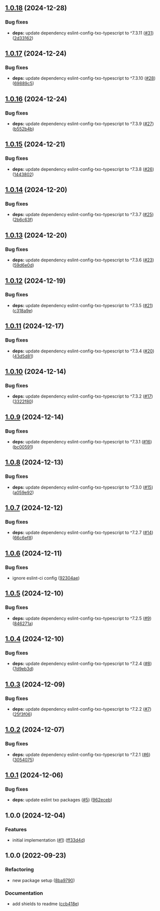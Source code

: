 ## [1.0.18](https://github.com/technology-studio/eslint-config-txo-package-react/compare/v1.0.17...v1.0.18) (2024-12-28)


### Bug fixes

* **deps:** update dependency eslint-config-txo-typescript to ^7.3.11 ([#31](https://github.com/technology-studio/eslint-config-txo-package-react/issues/31)) ([2d33162](https://github.com/technology-studio/eslint-config-txo-package-react/commit/2d331627ac76a93aa9fa5a9afe742e35d421551b))

## [1.0.17](https://github.com/technology-studio/eslint-config-txo-package-react/compare/v1.0.16...v1.0.17) (2024-12-24)


### Bug fixes

* **deps:** update dependency eslint-config-txo-typescript to ^7.3.10 ([#28](https://github.com/technology-studio/eslint-config-txo-package-react/issues/28)) ([69889c5](https://github.com/technology-studio/eslint-config-txo-package-react/commit/69889c5fa51bc1c1b6b43c2da8398bee8a827924))

## [1.0.16](https://github.com/technology-studio/eslint-config-txo-package-react/compare/v1.0.15...v1.0.16) (2024-12-24)


### Bug fixes

* **deps:** update dependency eslint-config-txo-typescript to ^7.3.9 ([#27](https://github.com/technology-studio/eslint-config-txo-package-react/issues/27)) ([b552b4b](https://github.com/technology-studio/eslint-config-txo-package-react/commit/b552b4bc5d416ab003c552e1c891d980024dd9c1))

## [1.0.15](https://github.com/technology-studio/eslint-config-txo-package-react/compare/v1.0.14...v1.0.15) (2024-12-21)


### Bug fixes

* **deps:** update dependency eslint-config-txo-typescript to ^7.3.8 ([#26](https://github.com/technology-studio/eslint-config-txo-package-react/issues/26)) ([1443802](https://github.com/technology-studio/eslint-config-txo-package-react/commit/14438025f9c9ec03dce47b2c3b37bc546db39dde))

## [1.0.14](https://github.com/technology-studio/eslint-config-txo-package-react/compare/v1.0.13...v1.0.14) (2024-12-20)


### Bug fixes

* **deps:** update dependency eslint-config-txo-typescript to ^7.3.7 ([#25](https://github.com/technology-studio/eslint-config-txo-package-react/issues/25)) ([2b6c63f](https://github.com/technology-studio/eslint-config-txo-package-react/commit/2b6c63fd7bbc22fed4acda453b04079526d3d47a))

## [1.0.13](https://github.com/technology-studio/eslint-config-txo-package-react/compare/v1.0.12...v1.0.13) (2024-12-20)


### Bug fixes

* **deps:** update dependency eslint-config-txo-typescript to ^7.3.6 ([#23](https://github.com/technology-studio/eslint-config-txo-package-react/issues/23)) ([59d6e0d](https://github.com/technology-studio/eslint-config-txo-package-react/commit/59d6e0dced085c23ec4f5f284c98c0488ea5c0fd))

## [1.0.12](https://github.com/technology-studio/eslint-config-txo-package-react/compare/v1.0.11...v1.0.12) (2024-12-19)


### Bug fixes

* **deps:** update dependency eslint-config-txo-typescript to ^7.3.5 ([#21](https://github.com/technology-studio/eslint-config-txo-package-react/issues/21)) ([c318a9e](https://github.com/technology-studio/eslint-config-txo-package-react/commit/c318a9e3c48559706d740aa63085f23ed92f7286))

## [1.0.11](https://github.com/technology-studio/eslint-config-txo-package-react/compare/v1.0.10...v1.0.11) (2024-12-17)


### Bug fixes

* **deps:** update dependency eslint-config-txo-typescript to ^7.3.4 ([#20](https://github.com/technology-studio/eslint-config-txo-package-react/issues/20)) ([43d5d81](https://github.com/technology-studio/eslint-config-txo-package-react/commit/43d5d815be81a845ccc1f49bc83473e354daa44a))

## [1.0.10](https://github.com/technology-studio/eslint-config-txo-package-react/compare/v1.0.9...v1.0.10) (2024-12-14)


### Bug fixes

* **deps:** update dependency eslint-config-txo-typescript to ^7.3.2 ([#17](https://github.com/technology-studio/eslint-config-txo-package-react/issues/17)) ([3322f80](https://github.com/technology-studio/eslint-config-txo-package-react/commit/3322f8033f22c798e97345aaa82bfd51b4cf5a69))

## [1.0.9](https://github.com/technology-studio/eslint-config-txo-package-react/compare/v1.0.8...v1.0.9) (2024-12-14)


### Bug fixes

* **deps:** update dependency eslint-config-txo-typescript to ^7.3.1 ([#16](https://github.com/technology-studio/eslint-config-txo-package-react/issues/16)) ([bc00591](https://github.com/technology-studio/eslint-config-txo-package-react/commit/bc005913db8393154b3bb6b3dfcfd00ad2e3b867))

## [1.0.8](https://github.com/technology-studio/eslint-config-txo-package-react/compare/v1.0.7...v1.0.8) (2024-12-13)


### Bug fixes

* **deps:** update dependency eslint-config-txo-typescript to ^7.3.0 ([#15](https://github.com/technology-studio/eslint-config-txo-package-react/issues/15)) ([a059e92](https://github.com/technology-studio/eslint-config-txo-package-react/commit/a059e926f5ecb9f7383d3aa023d700ea1863e825))

## [1.0.7](https://github.com/technology-studio/eslint-config-txo-package-react/compare/v1.0.6...v1.0.7) (2024-12-12)


### Bug fixes

* **deps:** update dependency eslint-config-txo-typescript to ^7.2.7 ([#14](https://github.com/technology-studio/eslint-config-txo-package-react/issues/14)) ([66c6ef8](https://github.com/technology-studio/eslint-config-txo-package-react/commit/66c6ef80e8f0a2780edbc59a9986ea4403fcde5b))

## [1.0.6](https://github.com/technology-studio/eslint-config-txo-package-react/compare/v1.0.5...v1.0.6) (2024-12-11)


### Bug fixes

* ignore eslint-ci config ([92304ae](https://github.com/technology-studio/eslint-config-txo-package-react/commit/92304aed49d031373dc0ac613cba043ab23875e9))

## [1.0.5](https://github.com/technology-studio/eslint-config-txo-package-react/compare/v1.0.4...v1.0.5) (2024-12-10)


### Bug fixes

* **deps:** update dependency eslint-config-txo-typescript to ^7.2.5 ([#9](https://github.com/technology-studio/eslint-config-txo-package-react/issues/9)) ([846271a](https://github.com/technology-studio/eslint-config-txo-package-react/commit/846271a2e370c2729026c39a45ec49e1e54f93e0))

## [1.0.4](https://github.com/technology-studio/eslint-config-txo-package-react/compare/v1.0.3...v1.0.4) (2024-12-10)


### Bug fixes

* **deps:** update dependency eslint-config-txo-typescript to ^7.2.4 ([#8](https://github.com/technology-studio/eslint-config-txo-package-react/issues/8)) ([7d9eb3d](https://github.com/technology-studio/eslint-config-txo-package-react/commit/7d9eb3dafe7499db5d2c3e7e2be9660d96015e50))

## [1.0.3](https://github.com/technology-studio/eslint-config-txo-package-react/compare/v1.0.2...v1.0.3) (2024-12-09)


### Bug fixes

* **deps:** update dependency eslint-config-txo-typescript to ^7.2.2 ([#7](https://github.com/technology-studio/eslint-config-txo-package-react/issues/7)) ([25f3f06](https://github.com/technology-studio/eslint-config-txo-package-react/commit/25f3f06d9cbc044c1e94b9747164578ea9c32819))

## [1.0.2](https://github.com/technology-studio/eslint-config-txo-package-react/compare/v1.0.1...v1.0.2) (2024-12-07)


### Bug fixes

* **deps:** update dependency eslint-config-txo-typescript to ^7.2.1 ([#6](https://github.com/technology-studio/eslint-config-txo-package-react/issues/6)) ([3054075](https://github.com/technology-studio/eslint-config-txo-package-react/commit/3054075c5365c2fd39ffb4df7208b125e4336efc))

## [1.0.1](https://github.com/technology-studio/eslint-config-txo-package-react/compare/v1.0.0...v1.0.1) (2024-12-06)


### Bug fixes

* **deps:** update eslint txo packages ([#5](https://github.com/technology-studio/eslint-config-txo-package-react/issues/5)) ([962eceb](https://github.com/technology-studio/eslint-config-txo-package-react/commit/962eceb5956eeaa9b28d5c5c653702e3eef5e0a7))

## 1.0.0 (2024-12-04)


### Features

* initial implementation ([#1](https://github.com/technology-studio/eslint-config-txo-package-react/issues/1)) ([ff33d4d](https://github.com/technology-studio/eslint-config-txo-package-react/commit/ff33d4dc812c94107b2a69960de771eb7401e956))

## 1.0.0 (2022-09-23)


### Refactoring

* new package setup ([8ba9790](https://github.com/technology-studio/test-boilerplate-typescript/commit/8ba9790d43e1a53a0d39bcc268a23590e1e1fd9b))


### Documentation

* add shields to readme ([ccb418e](https://github.com/technology-studio/test-boilerplate-typescript/commit/ccb418ec82cb08860d2b5aa590d4e21ed7f145c2))
